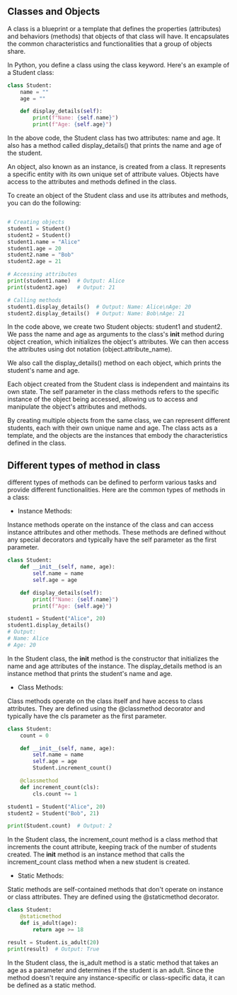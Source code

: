 ## Classes and Objects 

A class is a blueprint or a template that defines the properties (attributes) and behaviors (methods) that objects of that class will have. It encapsulates the common characteristics and functionalities that a group of objects share.

In Python, you define a class using the class keyword. Here's an example of a Student class:

```python
class Student:
    name = ""
    age = ""

    def display_details(self):
        print(f"Name: {self.name}")
        print(f"Age: {self.age}")
```

In the above code, the Student class has two attributes: name and age. It also has a method called display_details() that prints the name and age of the student.

An object, also known as an instance, is created from a class. It represents a specific entity with its own unique set of attribute values. Objects have access to the attributes and methods defined in the class.

To create an object of the Student class and use its attributes and methods, you can do the following:

```python

# Creating objects
student1 = Student()
student2 = Student()
student1.name = "Alice"
student1.age = 20
student2.name = "Bob"
student2.age = 21

# Accessing attributes
print(student1.name)  # Output: Alice
print(student2.age)   # Output: 21

# Calling methods
student1.display_details()  # Output: Name: Alice\nAge: 20
student2.display_details()  # Output: Name: Bob\nAge: 21
```
In the code above, we create two Student objects: student1 and student2. We pass the name and age as arguments to the class's __init__ method during object creation, which initializes the object's attributes. We can then access the attributes using dot notation (object.attribute_name).

We also call the display_details() method on each object, which prints the student's name and age.

Each object created from the Student class is independent and maintains its own state. The self parameter in the class methods refers to the specific instance of the object being accessed, allowing us to access and manipulate the object's attributes and methods.

By creating multiple objects from the same class, we can represent different students, each with their own unique name and age. The class acts as a template, and the objects are the instances that embody the characteristics defined in the class.

## Different types of method in class
different types of methods can be defined to perform various tasks and provide different functionalities. Here are the common types of methods in a class:

* Instance Methods:

Instance methods operate on the instance of the class and can access instance attributes and other methods. These methods are defined without any special decorators and typically have the self parameter as the first parameter.

```python
class Student:
    def __init__(self, name, age):
        self.name = name
        self.age = age

    def display_details(self):
        print(f"Name: {self.name}")
        print(f"Age: {self.age}")

student1 = Student("Alice", 20)
student1.display_details()
# Output:
# Name: Alice
# Age: 20
```
In the Student class, the __init__ method is the constructor that initializes the name and age attributes of the instance. The display_details method is an instance method that prints the student's name and age.

* Class Methods:

Class methods operate on the class itself and have access to class attributes. They are defined using the @classmethod decorator and typically have the cls parameter as the first parameter.

```python
class Student:
    count = 0

    def __init__(self, name, age):
        self.name = name
        self.age = age
        Student.increment_count()

    @classmethod
    def increment_count(cls):
        cls.count += 1

student1 = Student("Alice", 20)
student2 = Student("Bob", 21)

print(Student.count)  # Output: 2
```
In the Student class, the increment_count method is a class method that increments the count attribute, keeping track of the number of students created. The __init__ method is an instance method that calls the increment_count class method when a new student is created.

* Static Methods:

Static methods are self-contained methods that don't operate on instance or class attributes. They are defined using the @staticmethod decorator.

```python
class Student:
    @staticmethod
    def is_adult(age):
        return age >= 18

result = Student.is_adult(20)
print(result)  # Output: True
```
In the Student class, the is_adult method is a static method that takes an age as a parameter and determines if the student is an adult. Since the method doesn't require any instance-specific or class-specific data, it can be defined as a static method.
